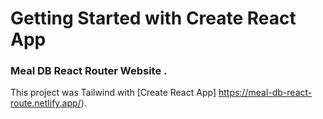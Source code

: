 # Getting Started with Create React App 
### Meal DB React Router Website .

This project was Tailwind  with [Create React App] https://meal-db-react-route.netlify.app/).

